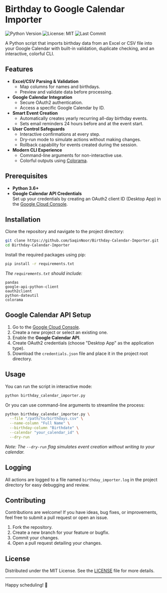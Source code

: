 
# Birthday to Google Calendar Importer

![Python Version](https://img.shields.io/badge/Python-3.6%2B-blue.svg)
![License: MIT](https://img.shields.io/badge/License-MIT-green.svg)
![Last Commit](https://img.shields.io/github/last-commit/SaqinNoor/birthday-calendar-importer)

A Python script that imports birthday data from an Excel or CSV file into your Google Calendar with built-in validation, duplicate checking, and an interactive, colorful CLI.

## Features

- **Excel/CSV Parsing & Validation**
  - Map columns for names and birthdays.
  - Preview and validate data before processing.
- **Google Calendar Integration**
  - Secure OAuth2 authentication.
  - Access a specific Google Calendar by ID.
- **Smart Event Creation**
  - Automatically creates yearly recurring all-day birthday events.
  - Sets email reminders 24 hours before and at the event start.
- **User Control Safeguards**
  - Interactive confirmations at every step.
  - Dry-run mode to simulate actions without making changes.
  - Rollback capability for events created during the session.
- **Modern CLI Experience**
  - Command-line arguments for non-interactive use.
  - Colorful outputs using [Colorama](https://pypi.org/project/colorama/).

## Prerequisites

- **Python 3.6+**  
- **Google Calendar API Credentials**  
  Set up your credentials by creating an OAuth2 client ID (Desktop App) in the [Google Cloud Console](https://console.cloud.google.com/).

## Installation

Clone the repository and navigate to the project directory:

```bash
git clone https://github.com/SaqinNoor/Birthday-Calendar-Importer.git
cd Birthday-Calendar-Importer
```

Install the required packages using pip:

```bash
pip install -r requirements.txt
```

*The `requirements.txt` should include:*

```
pandas
google-api-python-client
oauth2client
python-dateutil
colorama
```

## Google Calendar API Setup

1. Go to the [Google Cloud Console](https://console.cloud.google.com/).
2. Create a new project or select an existing one.
3. Enable the **Google Calendar API**.
4. Create OAuth2 credentials (choose "Desktop App" as the application type).
5. Download the `credentials.json` file and place it in the project root directory.

## Usage

You can run the script in interactive mode:

```bash
python birthday_calendar_importer.py
```

Or you can use command-line arguments to streamline the process:

```bash
python birthday_calendar_importer.py \
  --file "/path/to/birthdays.csv" \
  --name-column "Full Name" \
  --birthday-column "Birthdate" \
  --calendar "your_calendar_id" \
  --dry-run
```

*Note: The `--dry-run` flag simulates event creation without writing to your calendar.*


## Logging

All actions are logged to a file named `birthday_importer.log` in the project directory for easy debugging and review.

## Contributing

Contributions are welcome! If you have ideas, bug fixes, or improvements, feel free to submit a pull request or open an issue.

1. Fork the repository.
2. Create a new branch for your feature or bugfix.
3. Commit your changes.
4. Open a pull request detailing your changes.

## License

Distributed under the MIT License. See the [LICENSE](LICENSE) file for more details.

---

Happy scheduling! 🎉
```
